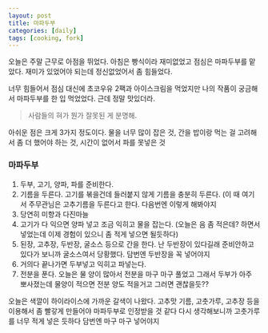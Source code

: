 ```yaml
---
layout: post
title: 마파두부
categories: [daily]
tags: [cooking, fork]
---
```

오늘은 주말 근무로 아점을 뛰었다. 아침은 빵식이라 재미없었고
점심은 마파두부를 맡았다. 재미가 있었어야 되는데 정신없었어서 좀 힘들었다.

너무 힘들어서 점심 대신에 초코우유 2팩과 아이스크림을 먹었지만 나의 작품이 궁금해서
마파두부를 한 입 먹었었다. 근데 정말 맛있더라. 
> 사람들의 혀가 뭔가 잘못된 게 분명해.

아쉬운 점은 크게 3가지 정도이다. 물을 너무 많이 잡은 것, 간을 밥이랑 먹는 걸 고려해서 좀 더 했어야 하는 것, 시간이 없어서 파를 못넣은 것

### 마파두부
1. 두부, 고기, 양파, 파를 준비한다.
2. 기름을 두른다. 고기를 볶을건데 들러붙지 않게 기름을 충분히 두른다. (이 때 여기서 주무관님은 고추기름을 두른다고 한다. 다음번엔 이렇게 해봐야지
3. 당연히 미향과 다진마늘
4. 고기가 다 익으면 양파 넣고 조금 익히고 물을 잡는다. (오늘은 음 좀 적은데? 하면서 넣었는데 이제 경험이 있으니 좀 적게 넣으면 될듯하다)
5. 된장, 고추장, 두반장, 굴소스 등으로 간을 한다. 난 두반장이 있다길래 준비안하고 있다가 보니까 굴소스여서 당황했다. 담번엔 두반장을 꼭 넣어야지
6. 거의다 끝나가면 두부넣고 익히고 파넣는다.
7. 전분을 푼다. 오늘은 물 양이 많아서 전분을 마구 마구 풀었고 그래서 두부가 아주 뽀사졌는데 물양이 적으면 전분 양도 적을거고 그러면 괜찮을듯??

오늘은 색깔이 하이라이스에 가까운 갈색이 나왔다. 고추맛 기름, 고춧가루, 고추장 등을 이용해서 좀 빨갛게 만들어야 마파두부로 인정받을 것 같다
다시 생각해보니까 고춧가루를 너무 적게 넣은 듯하다 담번엔 마구 마구 넣어야지

